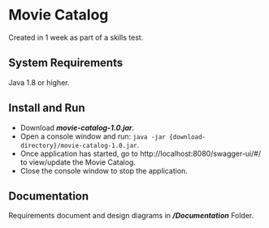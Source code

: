 # Movie Catalog

Created in 1 week as part of a skills test.

## System Requirements

Java 1.8 or higher.

## Install and Run 

* Download ***movie-catalog-1.0.jar***.
* Open a console window and run: `java -jar {download-directory}/movie-catalog-1.0.jar`.
* Once application has started, go to http://localhost:8080/swagger-ui/#/ to view/update the Movie Catalog.
* Close the console window to stop the application.

## Documentation

Requirements document and design diagrams in ***/Documentation*** Folder.

